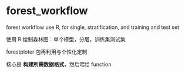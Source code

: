# forest_workflow
forest workflow use R, for single, stratification, and training and test set

使用 R 绘制森林图：单个模型，分层，训练集测试集

forestploter 包再利用与个性化定制

核心是 **构建所需数据格式**，然后喂给 function
